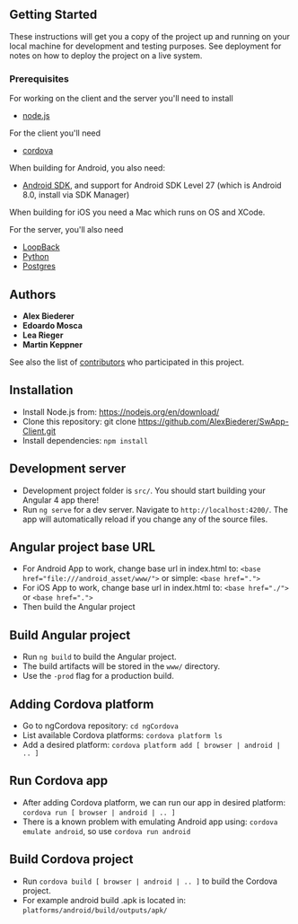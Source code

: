 ## Getting Started

These instructions will get you a copy of the project up and running on your local machine for development and testing purposes. See deployment for notes on how to deploy the project on a live system.

### Prerequisites

For working on the client and the server you'll need to install 
* [node.js](https://nodejs.org/en/)

For the client you'll need
* [cordova](https://cordova.apache.org/)

When building for Android, you also need:
* [Android SDK](https://developer.android.com/studio/), and support for Android SDK Level 27 (which is Android 8.0, install via SDK Manager) 

When building for iOS you need a Mac which runs on OS and XCode.

For the server, you'll also need
* [LoopBack](https://loopback.io/)
* [Python](https://www.python.org/)
* [Postgres](https://www.postgresql.org/)

## Authors

* **Alex Biederer** 
* **Edoardo Mosca**
* **Lea Rieger**
* **Martin Keppner**

See also the list of [contributors](https://github.com/AlexBiederer/SwApp/contributors) who participated in this project.

## Installation

* Install Node.js from: https://nodejs.org/en/download/
* Clone this repository: git clone https://github.com/AlexBiederer/SwApp-Client.git
* Install dependencies: `npm install`

## Development server

* Development project folder is `src/`. You should start building your Angular 4 app there!
* Run `ng serve` for a dev server. Navigate to `http://localhost:4200/`. The app will automatically reload if you change any of the source files.

## Angular project base URL

* For Android App to work, change base url in index.html to: `<base href="file:///android_asset/www/">` or simple: `<base href=".">`
* For iOS App to work, change base url in index.html to: `<base href="./">` or `<base href=".">`
* Then build the Angular project

## Build Angular project

* Run `ng build` to build the Angular project. 
* The build artifacts will be stored in the `www/` directory. 
* Use the `-prod` flag for a production build.

## Adding Cordova platform

* Go to ngCordova repository: `cd ngCordova`
* List available Cordova platforms: `cordova platform ls`
* Add a desired platform: `cordova platform add [ browser | android | .. ]`

## Run Cordova app

* After adding Cordova platform, we can run our app in desired platform: `cordova run [ browser | android | .. ]`
* There is a known problem with emulating Android app using: `cordova emulate android`, so use `cordova run android`

## Build Cordova project

* Run `cordova build [ browser | android | .. ]` to build the Cordova project.
* For example android build .apk is located in: `platforms/android/build/outputs/apk/`
